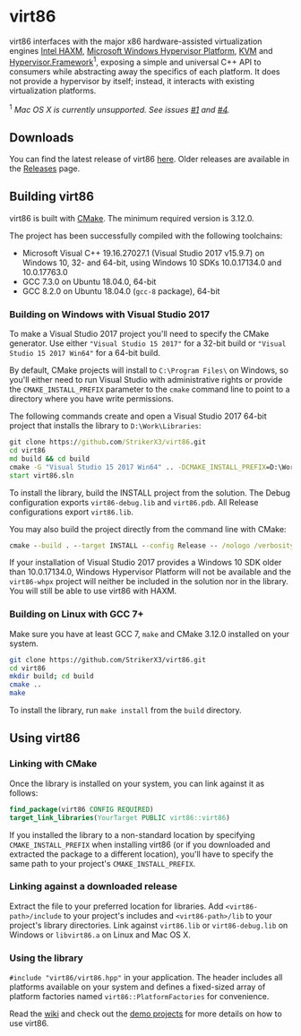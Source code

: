 # virt86

virt86 interfaces with the major x86 hardware-assisted virtualization engines
[Intel HAXM](https://github.com/intel/haxm),
[Microsoft Windows Hypervisor Platform](https://docs.microsoft.com/en-us/virtualization/api/),
[KVM](https://www.linux-kvm.org/page/Main_Page) and
[Hypervisor.Framework](https://developer.apple.com/documentation/hypervisor)<sup>1</sup>, exposing a simple and universal C++ API to consumers while abstracting away the specifics of each platform. It does not provide a hypervisor by itself; instead, it interacts with existing virtualization platforms.

<sup>1</sup> *Mac OS X is currently unsupported. See issues [#1](https://github.com/StrikerX3/virt86/issues/1) and [#4](https://github.com/StrikerX3/virt86/issues/4).*

## Downloads

You can find the latest release of virt86 [here](https://github.com/StrikerX3/virt86/releases/latest). Older releases are available in the [Releases](https://github.com/StrikerX3/virt86/releases) page.

## Building virt86

virt86 is built with [CMake](https://cmake.org/). The minimum required version is 3.12.0.

The project has been successfully compiled with the following toolchains:

* Microsoft Visual C++ 19.16.27027.1 (Visual Studio 2017 v15.9.7) on Windows 10, 32- and 64-bit, using Windows 10 SDKs 10.0.17134.0 and 10.0.17763.0
* GCC 7.3.0 on Ubuntu 18.04.0, 64-bit
* GCC 8.2.0 on Ubuntu 18.04.0 (`gcc-8` package), 64-bit

### Building on Windows with Visual Studio 2017

To make a Visual Studio 2017 project you'll need to specify the CMake generator. Use either `"Visual Studio 15 2017"` for a 32-bit build or `"Visual Studio 15 2017 Win64"` for a 64-bit build.

By default, CMake projects will install to `C:\Program Files\` on Windows, so you'll either need to run Visual Studio with administrative rights or provide the `CMAKE_INSTALL_PREFIX` parameter to the `cmake` command line to point to a directory where you have write permissions.

The following commands create and open a Visual Studio 2017 64-bit project that installs the library to `D:\Work\Libraries`:

```cmd
git clone https://github.com/StrikerX3/virt86.git
cd virt86
md build && cd build
cmake -G "Visual Studio 15 2017 Win64" .. -DCMAKE_INSTALL_PREFIX=D:\Work\Libraries
start virt86.sln
```

To install the library, build the INSTALL project from the solution. The Debug configuration exports `virt86-debug.lib` and `virt86.pdb`. All Release configurations export `virt86.lib`.

You may also build the project directly from the command line with CMake:

```cmd
cmake --build . --target INSTALL --config Release -- /nologo /verbosity:minimal /maxcpucount
```

If your installation of Visual Studio 2017 provides a Windows 10 SDK older than 10.0.17134.0, Windows Hypervisor Platform will not be available and the `virt86-whpx` project will neither be included in the solution nor in the library. You will still be able to use virt86 with HAXM.

### Building on Linux with GCC 7+

Make sure you have at least GCC 7, `make` and CMake 3.12.0 installed on your system.

```bash
git clone https://github.com/StrikerX3/virt86.git
cd virt86
mkdir build; cd build
cmake ..
make
```

To install the library, run `make install` from the `build` directory.

## Using virt86

### Linking with CMake

Once the library is installed on your system, you can link against it as follows:

```cmake
find_package(virt86 CONFIG REQUIRED)
target_link_libraries(YourTarget PUBLIC virt86::virt86)
```

If you installed the library to a non-standard location by specifying `CMAKE_INSTALL_PREFIX` when installing virt86 (or if you downloaded and extracted the package to a different location), you'll have to specify the same path to your project's `CMAKE_INSTALL_PREFIX`.

### Linking against a downloaded release

Extract the file to your preferred location for libraries. Add `<virt86-path>/include` to your project's includes and `<virt86-path>/lib` to your project's library directories. Link against `virt86.lib` or `virt86-debug.lib` on Windows or `libvirt86.a` on Linux and Mac OS X.

### Using the library

`#include "virt86/virt86.hpp"` in your application. The header includes all platforms available on your system and defines a fixed-sized array of platform factories named `virt86::PlatformFactories` for convenience.

Read the [wiki](https://github.com/StrikerX3/virt86/wiki) and check out the [demo projects](https://github.com/StrikerX3/virt86-demos) for more details on how to use virt86.
